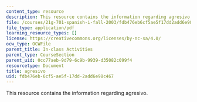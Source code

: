 ```yaml
---
content_type: resource
description: This resource contains the information regarding agresivo.
file: /courses/21g-701-spanish-i-fall-2003/fdb476eb6cf5ae5f17dd2add6e98c467_MIT21G_701F03_24adjpers.pdf
file_type: application/pdf
learning_resource_types: []
license: https://creativecommons.org/licenses/by-nc-sa/4.0/
ocw_type: OCWFile
parent_title: In-class Activities
parent_type: CourseSection
parent_uid: 0cc77aeb-9d79-6c9b-9939-d35082c099f4
resourcetype: Document
title: agresivo
uid: fdb476eb-6cf5-ae5f-17dd-2add6e98c467
---
```

This resource contains the information regarding agresivo.